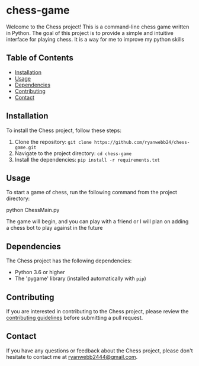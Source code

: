 # chess-game

Welcome to the Chess project! This is a command-line chess game written in Python. The goal of this project is to provide a simple and intuitive interface for playing chess. It is a way for me to improve my python skills

## Table of Contents

- [Installation](#installation)
- [Usage](#usage)
- [Dependencies](#dependencies)
- [Contributing](#contributing)
- [Contact](#contact)

## Installation

To install the Chess project, follow these steps:

1. Clone the repository: `git clone https://github.com/ryanwebb24/chess-game.git`
2. Navigate to the project directory: `cd chess-game`
3. Install the dependencies: `pip install -r requirements.txt`

## Usage

To start a game of chess, run the following command from the project directory:

python ChessMain.py


The game will begin, and you can play with a friend or I will plan on adding a chess bot to play against in the future

## Dependencies

The Chess project has the following dependencies:

- Python 3.6 or higher
- The 'pygame' library (installed automatically with `pip`)

## Contributing

If you are interested in contributing to the Chess project, please review the [contributing guidelines](CONTRIBUTING.md) before submitting a pull request.

## Contact

If you have any questions or feedback about the Chess project, please don't hesitate to contact me at [ryanwebb2444@gmail.com](mailto:ryanwebb444@gmail.com).
